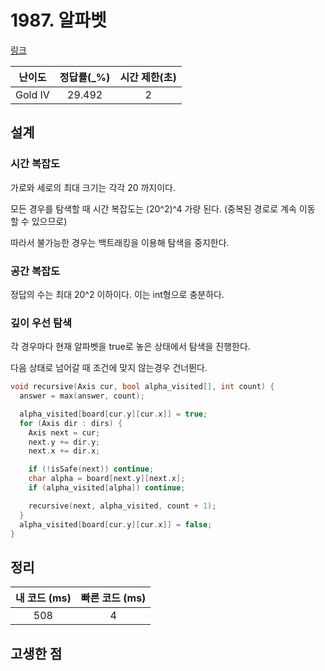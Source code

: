 # 1987. 알파벳

[링크](https://www.acmicpc.net/problem/1987)

| 난이도  | 정답률(\_%) | 시간 제한(초) |
| :-----: | :---------: | :-----------: |
| Gold IV |   29.492    |       2       |

## 설계

### 시간 복잡도

가로와 세로의 최대 크기는 각각 20 까지이다.

모든 경우를 탐색할 때 시간 복잡도는 (20^2)^4 가량 된다. (중복된 경로로 계속 이동 할 수 있으므로)

따라서 불가능한 경우는 백트래킹을 이용해 탐색을 중지한다.

### 공간 복잡도

정답의 수는 최대 20^2 이하이다. 이는 int형으로 충분하다.

### 깊이 우선 탐색

각 경우마다 현재 알파벳을 true로 놓은 상태에서 탐색을 진행한다.

다음 상태로 넘어갈 때 조건에 맞지 않는경우 건너뛴다.

```cpp
void recursive(Axis cur, bool alpha_visited[], int count) {
  answer = max(answer, count);

  alpha_visited[board[cur.y][cur.x]] = true;
  for (Axis dir : dirs) {
    Axis next = cur;
    next.y += dir.y;
    next.x += dir.x;

    if (!isSafe(next)) continue;
    char alpha = board[next.y][next.x];
    if (alpha_visited[alpha]) continue;

    recursive(next, alpha_visited, count + 1);
  }
  alpha_visited[board[cur.y][cur.x]] = false;
}
```

## 정리

| 내 코드 (ms) | 빠른 코드 (ms) |
| :----------: | :------------: |
|     508      |       4        |

## 고생한 점
